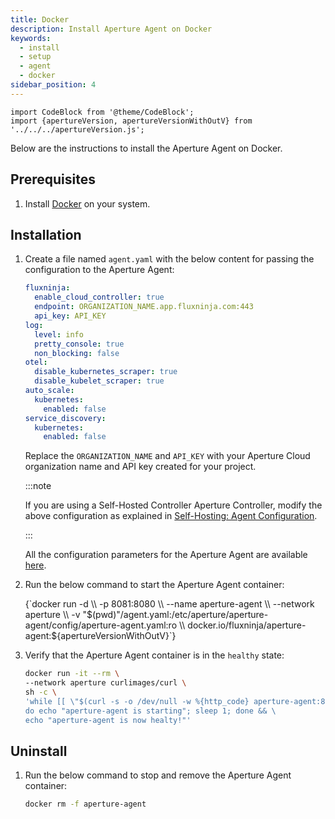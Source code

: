 ```yaml
---
title: Docker
description: Install Aperture Agent on Docker
keywords:
  - install
  - setup
  - agent
  - docker
sidebar_position: 4
---
```


```mdx-code-block
import CodeBlock from '@theme/CodeBlock';
import {apertureVersion, apertureVersionWithOutV} from '../../../apertureVersion.js';
```

Below are the instructions to install the Aperture Agent on Docker.

## Prerequisites

1. Install [Docker](https://docs.docker.com/get-docker/) on your system.

## Installation

1. Create a file named `agent.yaml` with the below content for passing the
   configuration to the Aperture Agent:

   ```yaml
   fluxninja:
     enable_cloud_controller: true
     endpoint: ORGANIZATION_NAME.app.fluxninja.com:443
     api_key: API_KEY
   log:
     level: info
     pretty_console: true
     non_blocking: false
   otel:
     disable_kubernetes_scraper: true
     disable_kubelet_scraper: true
   auto_scale:
     kubernetes:
       enabled: false
   service_discovery:
     kubernetes:
       enabled: false
   ```

   Replace the `ORGANIZATION_NAME` and `API_KEY` with your Aperture Cloud
   organization name and API key created for your project.

   :::note

   If you are using a Self-Hosted Controller Aperture Controller, modify the
   above configuration as explained in [Self-Hosting: Agent Configuration][].

   :::

   All the configuration parameters for the Aperture Agent are available
   [here](/reference/configuration/agent.md).

2. Run the below command to start the Aperture Agent container:

   <CodeBlock language="bash">
   {`docker run -d \\
   -p 8081:8080 \\
   --name aperture-agent \\
   --network aperture \\
   -v "$(pwd)"/agent.yaml:/etc/aperture/aperture-agent/config/aperture-agent.yaml:ro \\
   docker.io/fluxninja/aperture-agent:${apertureVersionWithOutV}`}
   </CodeBlock>

3. Verify that the Aperture Agent container is in the `healthy` state:

   ```bash
   docker run -it --rm \
   --network aperture curlimages/curl \
   sh -c \
   'while [[ \"$(curl -s -o /dev/null -w %{http_code} aperture-agent:8080/v1/status/system/readiness)\" != \"200\" ]]; \
   do echo "aperture-agent is starting"; sleep 1; done && \
   echo "aperture-agent is now healty!"'
   ```

## Uninstall

1. Run the below command to stop and remove the Aperture Agent container:

   ```bash
   docker rm -f aperture-agent
   ```

[self-hosting: agent configuration]: /self-hosting/agent.md#configuration
